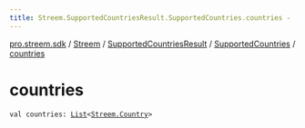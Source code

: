 ```yaml
---
title: Streem.SupportedCountriesResult.SupportedCountries.countries - 
---
```


[pro.streem.sdk](../../../index.html) / [Streem](../../index.html) / [SupportedCountriesResult](../index.html) / [SupportedCountries](index.html) / [countries](./countries.html)

# countries

`val countries: `[`List`](https://kotlinlang.org/api/latest/jvm/stdlib/kotlin.collections/-list/index.html)`<`[`Streem.Country`](../../-country/index.html)`>`